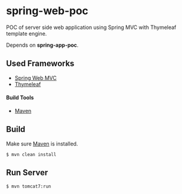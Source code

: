 # spring-web-poc

POC of server side web application using Spring MVC with Thymeleaf template engine.

Depends on **spring-app-poc**.

## Used Frameworks

- [Spring Web MVC](http://docs.spring.io/autorepo/docs/spring/4.2.x/spring-framework-reference/html/mvc.html)
- [Thymeleaf](http://www.thymeleaf.org/)

#### Build Tools

- [Maven](https://maven.apache.org/)

## Build

Make sure [Maven](https://maven.apache.org/) is installed.

```
$ mvn clean install
```

## Run Server

```
$ mvn tomcat7:run
```

